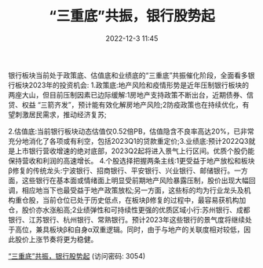 ﻿---
title: “三重底”共振，银行股势起
date: 2022-12-3 11:45
tags:
- 银行板块
updated: 1970-01-01 08:00:00
---

银行板块当前处于政策底、估值底和业绩底的“三重底”共振催化阶段，全面看多银行板块2023年的投资机会:
1.政策底:地产风险和疫情形势是近年压制银行板块的两座大山，但目前压制因素已边际缓解:1房地产支持政策不断出台，近期债券、信贷、权益
“三箭齐发”，预计能有效化解房地产风险;2防疫政策也在持续优化，有望刺激居民需求，推动经济复苏;
<!-- more -->
2.估值底:当前银行板块动态估值仅0.52倍PB，估值隐含不良率高达20%，已非常充分地消化了各项或有利空，包括2023Q1的贷款重定价;3.业绩底:预计2022Q3就是上市银行营收增速的绝对底部，2023Q2起将进入景气上行区间。优质个股仍能保持营收和利润的高速增长。
4.个股选择把握两条主线:1更受益于地产放松和板块β修复的传统龙头:宁波银行、招商银行、平安银行、兴业银行、邮储银行。一方面，这些银行在基本面或情绪面上明显受前期地产风险暴露压制，股价出现大幅回调，相应地当下也最受益于地产政策放松;另一方面，这些标的均为行业龙头及机构重仓股，当前仓位已处于历史低点，在板块β修复的过程中，最容易获机构加仓，股价亦水涨船高;2业绩弹性和可持续性更强的优质区域小行:苏州银行、成都银行、江苏银行、杭州银行、常熟银行。预计2023年这些银行的景气度将继续处于高位，兼具板块β和自身α双重逻辑。同时，由于与地产的关联度相对较低，因此股价上涨节奏将更为稳健。

[“三重底”共振，银行股势起](https://url12.ctfile.com/f/3948612-739638624-ac1c4f?p=3054)
(访问密码: 3054)

